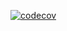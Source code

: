 [![codecov](https://codecov.io/gh/youngjuning/fucking-js/graph/badge.svg?token=V5od839KVR)](https://codecov.io/gh/youngjuning/fucking-js)
